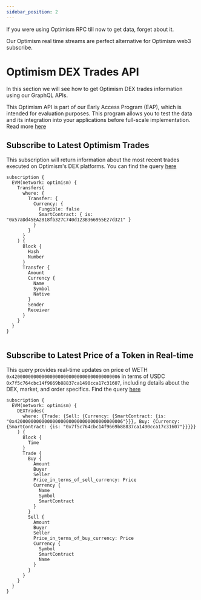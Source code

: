 ```yaml
---
sidebar_position: 2
---
```


If you were using Optimism RPC till now to get data, forget about it. 

Our Optimism real time streams are perfect alternative for Optimism web3 subscribe.


# Optimism DEX Trades API

In this section we will see how to get Optimism DEX trades information using our GraphQL APIs.

This Optimism API is part of our Early Access Program (EAP), which is intended for evaluation purposes. This program allows you to test the data and its integration into your applications before full-scale implementation. Read more [here](https://docs.bitquery.io/docs/graphql/dataset/EAP/)

## Subscribe to Latest Optimism Trades

This subscription will return information about the most recent trades executed on Optimism's DEX platforms.
You can find the query [here](https://ide.bitquery.io/Latest-trades-on-optimism#)

```
subscription {
  EVM(network: optimism) {
    Transfers(
      where: {
        Transfer: {
          Currency: {
            Fungible: false
            SmartContract: { is: "0x57aDd45EA2818fb327C740d123B366955E27d321" }
          }
        }
      }
    ) {
      Block {
        Hash
        Number
      }
      Transfer {
        Amount
        Currency {
          Name
          Symbol
          Native
        }
        Sender
        Receiver
      }
    }
  }
}


```

## Subscribe to Latest Price of a Token in Real-time

This query provides real-time updates on price of WETH `0x4200000000000000000000000000000000000006` in terms of USDC `0x7f5c764cbc14f9669b88837ca1490cca17c31607`, including details about the DEX, market, and order specifics. Find the query [here](https://ide.bitquery.io/Price-of-WETH-in-terms-of-USDC-on-Optimism#)

```
subscription {
  EVM(network: optimism) {
    DEXTrades(
      where: {Trade: {Sell: {Currency: {SmartContract: {is: "0x4200000000000000000000000000000000000006"}}}, Buy: {Currency: {SmartContract: {is: "0x7f5c764cbc14f9669b88837ca1490cca17c31607"}}}}}
    ) {
      Block {
        Time
      }
      Trade {
        Buy {
          Amount
          Buyer
          Seller
          Price_in_terms_of_sell_currency: Price
          Currency {
            Name
            Symbol
            SmartContract
          }
        }
        Sell {
          Amount
          Buyer
          Seller
          Price_in_terms_of_buy_currency: Price
          Currency {
            Symbol
            SmartContract
            Name
          }
        }
      }
    }
  }
}

```
